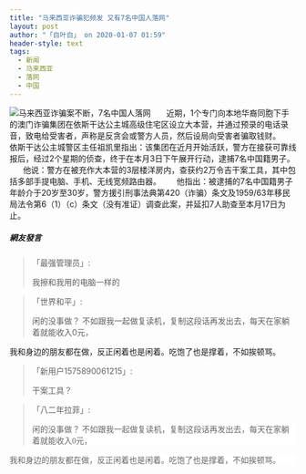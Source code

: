 ```yaml
---
title: "马来西亚诈骗犯频发 又有7名中国人落网"
layout: post
author: "「白叶白」 on 2020-01-07 01:59"
header-style: text
tags:
  - 新闻
  - 马来西亚
  - 落网
  - 中国
---
```


<img src="http://images.feileyuan.com/images/ueditor/202001070156000054.png" title="马来西亚诈骗案不断，7名中国人落网" alt="马来西亚诈骗案不断，7名中国人落网">
&nbsp; &nbsp; &nbsp; 近期，1个专门向本地华裔同胞下手的澳门诈骗集团在依斯干达公主城高级住宅区设立大本营，并通过预录的电话录音，致电给受害者，声称是反贪会或警方人员，然后设局向受害者骗取钱财。
&nbsp; &nbsp; &nbsp; 依斯干达公主城警区主任祖凯里指出：该集团在近月开始活跃，警方在接获可靠线报后，经过2个星期的侦查，终于在本月3日下午展开行动，逮捕7名中国籍男子。
&nbsp; &nbsp; &nbsp; 他说：警方在被充作大本营的3层楼洋房内，查获约2万令吉干案工具，其中包括多部手提电脑、手机、无线宽频路由器。
&nbsp; &nbsp; &nbsp; 他指出：被逮捕的7名中国籍男子年龄介于20岁至30岁，警方援引刑事法典第420（诈骗）条文及1959/63年移民局法令第6（1）（c）条文（没有准证）调查此案，并延扣7人助查至本月17日为止。

##### 網友發言 
> 「最强管理员」:
> <p>我擦和我用的电脑一样的&nbsp;</p>

> 「世界和平」:
> <p>闲的没事做？ 不如跟我一起做复读机，复制这段话再发出去，每天在家躺着就能收入0元，</p>
<p>我和身边的朋友都在做，反正闲着也是闲着。吃饱了也是撑着，不如挨顿骂。</p>


> 「新用户1575890061215」:
> <p>干案工具？</p>

> 「八二年拉菲」:
> <p style="margin-top: 0px; margin-bottom: 0px; box-sizing: border-box; padding: 0px; border: 0px; font-family: 微软雅黑; color: rgb(102, 102, 102); font-size: 14px; white-space: normal; background-color: rgb(255, 255, 255);">闲的没事做？ 不如跟我一起做复读机，复制这段话再发出去，每天在家躺着就能收入0元，</p>
<p style="margin-top: 0px; margin-bottom: 0px; box-sizing: border-box; padding: 0px; border: 0px; font-family: 微软雅黑; color: rgb(102, 102, 102); font-size: 14px; white-space: normal; background-color: rgb(255, 255, 255);">我和身边的朋友都在做，反正闲着也是闲着。吃饱了也是撑着，不如挨顿骂。</p>



